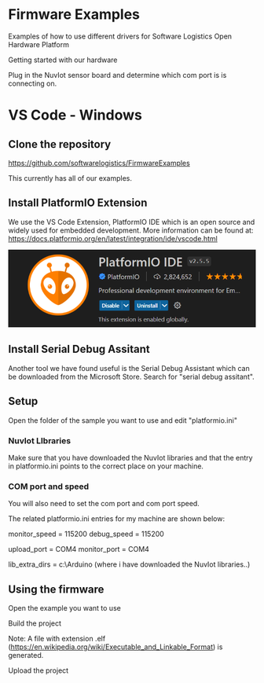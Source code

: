 # Firmware Examples

Examples of how to use different drivers for Software Logistics Open Hardware Platform

Getting started with our hardware

Plug in the NuvIot sensor board and determine which com port is is connecting on.

# VS Code - Windows

## Clone the repository
https://github.com/softwarelogistics/FirmwareExamples

This currently has all of our examples.

## Install PlatformIO Extension

We use the VS Code Extension, PlatformIO IDE which is an open source and widely used for embedded development. More information can be found at: https://docs.platformio.org/en/latest/integration/ide/vscode.html

![PlatformIO IDE image|300x200](assets/images/PlatformIO_IDE_Extension.png)

## Install Serial Debug Assitant

Another tool we have found useful is the Serial Debug Assistant which can be downloaded from the Microsoft Store. Search for "serial debug assitant".

## Setup

Open the folder of the sample you want to use and edit "platformio.ini"

### NuvIot LIbraries

Make sure that you have downloaded the NuvIot libraries and that the entry in platformio.ini points to the correct place on your machine.

### COM port and speed

You will also need to set the com port and com port speed.

The related platformio.ini entries for my machine are shown below:

monitor_speed = 115200
debug_speed = 115200

upload_port = COM4
monitor_port = COM4

lib_extra_dirs = c:\Arduino (where i have downloaded the NuvIot libraries..)

## Using the firmware

Open the example you want to use

Build the project

Note: A file with extension .elf (https://en.wikipedia.org/wiki/Executable_and_Linkable_Format) is generated.

Upload the project


